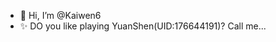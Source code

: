 - 👋 Hi, I’m @Kaiwen6
- ✨ DO you like playing YuanShen(UID:176644191)? Call me...
<!---
Kaiwen6/Kaiwen6 is a ✨ special ✨ repository because its `README.md` (this file) appears on your GitHub profile.
You can click the Preview link to take a look at your changes.
--->
